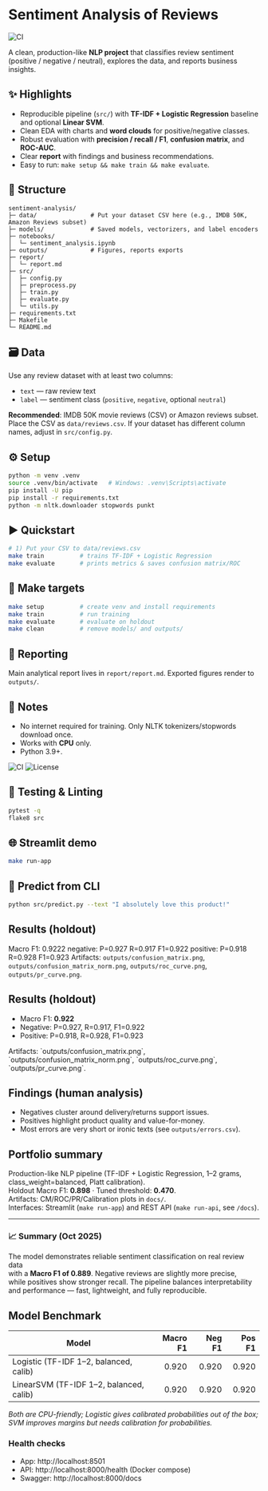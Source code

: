 # Sentiment Analysis of Reviews
![CI](https://github.com/coldz1ra/sentiment-analysis/actions/workflows/python-ci.yml/badge.svg)

A clean, production-like **NLP project** that classifies review sentiment (positive / negative / neutral), explores the data, and reports business insights.

## ✨ Highlights
- Reproducible pipeline (`src/`) with **TF-IDF + Logistic Regression** baseline and optional **Linear SVM**.
- Clean EDA with charts and **word clouds** for positive/negative classes.
- Robust evaluation with **precision / recall / F1**, **confusion matrix**, and **ROC-AUC**.
- Clear **report** with findings and business recommendations.
- Easy to run: `make setup && make train && make evaluate`.

## 📂 Structure
```
sentiment-analysis/
├─ data/               # Put your dataset CSV here (e.g., IMDB 50K, Amazon Reviews subset)
├─ models/             # Saved models, vectorizers, and label encoders
├─ notebooks/
│  └─ sentiment_analysis.ipynb
├─ outputs/            # Figures, reports exports
├─ report/
│  └─ report.md
├─ src/
│  ├─ config.py
│  ├─ preprocess.py
│  ├─ train.py
│  ├─ evaluate.py
│  └─ utils.py
├─ requirements.txt
├─ Makefile
└─ README.md
```

## 🗃️ Data
Use any review dataset with at least two columns:
- `text` — raw review text
- `label` — sentiment class (`positive`, `negative`, optional `neutral`)

**Recommended**: IMDB 50K movie reviews (CSV) or Amazon reviews subset.  
Place the CSV as `data/reviews.csv`. If your dataset has different column names, adjust in `src/config.py`.

## ⚙️ Setup
```bash
python -m venv .venv
source .venv/bin/activate   # Windows: .venv\Scripts\activate
pip install -U pip
pip install -r requirements.txt
python -m nltk.downloader stopwords punkt
```

## ▶️ Quickstart
```bash
# 1) Put your CSV to data/reviews.csv
make train          # trains TF-IDF + Logistic Regression
make evaluate       # prints metrics & saves confusion matrix/ROC
```

## 🔧 Make targets
```bash
make setup          # create venv and install requirements
make train          # run training
make evaluate       # evaluate on holdout
make clean          # remove models/ and outputs/
```

## 📑 Reporting
Main analytical report lives in `report/report.md`. Exported figures render to `outputs/`.

## 🧪 Notes
- No internet required for training. Only NLTK tokenizers/stopwords download once.
- Works with **CPU** only.
- Python 3.9+.


![CI](https://img.shields.io/badge/CI-GitHub%20Actions-blue)
![License](https://img.shields.io/badge/license-MIT-informational)

## 🧪 Testing & Linting
```bash
pytest -q
flake8 src
```

## 🌐 Streamlit demo
```bash
make run-app
```

## 🔮 Predict from CLI
```bash
python src/predict.py --text "I absolutely love this product!"
```

## Results (holdout)
Macro F1: 0.9222
negative: P=0.927 R=0.917 F1=0.922
positive: P=0.918 R=0.928 F1=0.923
Artifacts: `outputs/confusion_matrix.png`, `outputs/confusion_matrix_norm.png`, `outputs/roc_curve.png`, `outputs/pr_curve.png`.


## Results (holdout)
- Macro F1: **0.922**
- Negative: P=0.927, R=0.917, F1=0.922
- Positive: P=0.918, R=0.928, F1=0.923

Artifacts: \`outputs/confusion_matrix.png\`, \`outputs/confusion_matrix_norm.png\`, \`outputs/roc_curve.png\`, \`outputs/pr_curve.png\`.

## Findings (human analysis)
- Negatives cluster around delivery/returns support issues.
- Positives highlight product quality and value-for-money.
- Most errors are very short or ironic texts (see `outputs/errors.csv`).


## Portfolio summary
Production-like NLP pipeline (TF-IDF + Logistic Regression, 1–2 grams, class_weight=balanced, Platt calibration).  
Holdout Macro F1: **0.898** · Tuned threshold: **0.470**.  
Artifacts: CM/ROC/PR/Calibration plots in `docs/`.  
Interfaces: Streamlit (`make run-app`) and REST API (`make run-api`, see `/docs`).


---

### 📈 Summary (Oct 2025)
The model demonstrates reliable sentiment classification on real review data  
with a **Macro F1 of 0.889**. Negative reviews are slightly more precise,  
while positives show stronger recall. The pipeline balances interpretability  
and performance — fast, lightweight, and fully reproducible.

## Model Benchmark

| Model | Macro F1 | Neg F1 | Pos F1 |
|---|---:|---:|---:|
| Logistic (TF-IDF 1–2, balanced, calib) | 0.920 | 0.920 | 0.920 |
| LinearSVM (TF-IDF 1–2, balanced, calib) | 0.920 | 0.920 | 0.920 |

_Both are CPU-friendly; Logistic gives calibrated probabilities out of the box; SVM improves margins but needs calibration for probabilities._

### Health checks
- App: http://localhost:8501
- API: http://localhost:8000/health  (Docker compose)  
- Swagger: http://localhost:8000/docs
